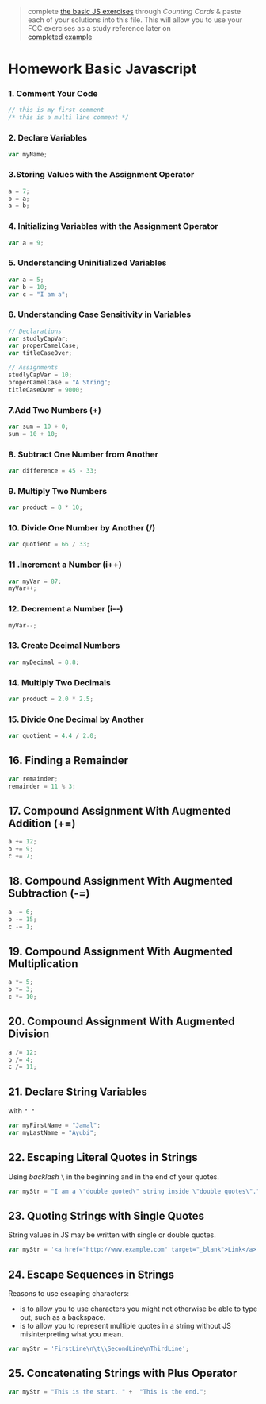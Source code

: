 > complete [the basic JS exercises](https://learn.freecodecamp.org/javascript-algorithms-and-data-structures/basic-javascript) through _Counting Cards_ & paste each of your solutions into this file.  This will allow you to use your FCC exercises as a study reference later on  
> [completed example](https://github.com/AlfiYusrina/hyf-javascript1/blob/master/week1/freecode_camp_solutions.MD) 

#  Homework Basic Javascript 


### 1. Comment Your Code

```js
// this is my first comment
/* this is a multi line comment */
```

### 2. Declare Variables
```js
var myName;
```

### 3.Storing Values with the Assignment Operator
```js
a = 7;
b = a;
a = b;
```

### 4. Initializing Variables with the Assignment Operator
```js
var a = 9;
```

### 5. Understanding Uninitialized Variables
```js
var a = 5;
var b = 10;
var c = "I am a";
```
### 6. Understanding Case Sensitivity in Variables
```js
// Declarations
var studlyCapVar;
var properCamelCase;
var titleCaseOver;

// Assignments
studlyCapVar = 10;
properCamelCase = "A String";
titleCaseOver = 9000;
```

### 7.Add Two Numbers (+)
```js
var sum = 10 + 0;
sum = 10 + 10;
```
### 8. Subtract One Number from Another
```js
var difference = 45 - 33;
```
### 9. Multiply Two Numbers
```js
var product = 8 * 10;
```
### 10. Divide One Number by Another (/)
```js
var quotient = 66 / 33;
```
### 11 .Increment a Number (i++)

```js
var myVar = 87;
myVar++;
```

### 12. Decrement a Number (i--)
```js
myVar--;
```


### 13. Create Decimal Numbers
```js
var myDecimal = 8.8;
```

### 14. Multiply Two Decimals
```js
var product = 2.0 * 2.5;
```

### 15. Divide One Decimal by Another
```js
var quotient = 4.4 / 2.0;
```
## 16. Finding a Remainder
```js
var remainder;
remainder = 11 % 3;
```
## 17. Compound Assignment With Augmented Addition (+=)
```js
a += 12;
b += 9;
c += 7;
```
## 18. Compound Assignment With Augmented Subtraction (-=)

```js
a -= 6;
b -= 15;
c -= 1;
```
## 19. Compound Assignment With Augmented Multiplication
```js
a *= 5;
b *= 3;
c *= 10;
```
## 20. Compound Assignment With Augmented Division
```js
a /= 12;
b /= 4;
c /= 11;
```

## 21. Declare String Variables
with  ``` " "  ```
```js
var myFirstName = "Jamal";
var myLastName = "Ayubi";
```

## 22. Escaping Literal Quotes in Strings
Using *backlash* ```\``` in the beginning and in the end of your quotes.
```js
var myStr = "I am a \"double quoted\" string inside \"double quotes\".";
```
## 23. Quoting Strings with Single Quotes
String values in JS may be written with single or double quotes.
```js
var myStr = '<a href="http://www.example.com" target="_blank">Link</a>';
```

## 24. Escape Sequences in Strings
Reasons to use escaping characters:
- is to allow you to use characters you might not otherwise be able to type out, such as a backspace.
- is to allow you to represent multiple quotes in a string without JS misinterpreting what you mean.

```js
var myStr = 'FirstLine\n\t\\SecondLine\nThirdLine';
```

## 25. Concatenating Strings with Plus Operator
```js
var myStr = "This is the start. " +  "This is the end.";
